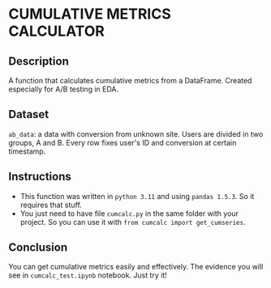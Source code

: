# CUMULATIVE METRICS CALCULATOR

## Description
A function that calculates cumulative metrics from a DataFrame. Created especially for A/B testing in EDA.

## Dataset
`ab_data`: a data with conversion from unknown site. Users are divided in two groups, A and B. Every row fixes user's ID and conversion at certain timestamp. 

## Instructions
* This function was written in `python 3.11` and using `pandas 1.5.3`. So it requires that stuff.
* You just need to have file `cumcalc.py` in the same folder with your project. So you can use it with `from cumcalc import get_cumseries`.

## Conclusion
You can get cumulative metrics easily and effectively. The evidence you will see in `cumcalc_test.ipynb` notebook. Just try it!